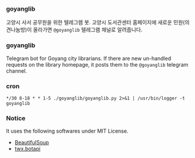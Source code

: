 ### goyanglib
고양시 사서 공무원을 위한 텔레그램 봇. 고양시 도서관센터 홈페이지에 새로운 민원(의견나눔방)이 올라가면 `@goyanglib` 텔레그램 채널로 알려줍니다.

### goyanglib
Telegram bot for Goyang city librarians. If there are new un-handled requests on the library homepage, it posts them to the `@goyanglib` telegram channel. 

### cron
```cron
*/30 8-18 * * 1-5 ./goyanglib/goyanglib.py 2>&1 | /usr/bin/logger -t goyanglib

```

### Notice
It uses the following softwares under MIT License.
* [BeautifulSoup]
* [twx.botapi]

[BeautifulSoup]: <https://www.crummy.com/software/BeautifulSoup/>
[twx.botapi]: <https://github.com/datamachine/twx.botapi>
